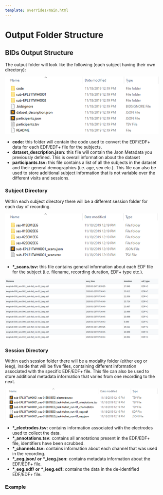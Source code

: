 ```yaml
---
template: overrides/main.html
---
```


# Output Folder Structure

## BIDs Output Structure

The output folder will look like the following (each subject having their own directory):

  <center><img src="../img/dir_structure_01.png" alt="drawing"/></center>

  * **code:** this folder will contain the code used to convert the EDF/EDF+ data for each EDF/EDF+ file for the subjects.
  * **dataset_description.json:** this file will contain the Json Metadata you previously defined. This is overall information about the dataset
  * **participants.tsv:** this file contains a list of all the subjects in the dataset and their general demographics (i.e. age, sex etc.). This file can also be used to store additional subject information that is not variable over the different visits and sessions. 

### Subject Directory

Within each subject directory there will be a different session folder for each day of recording.
  
   <center><img src="../img/sub_dir_structure_01.png" alt="drawing"/></center>

  * **\*_scans.tsv:** this file contains general information about each EDF file for the subject (i.e. filename, recording duration, EDF+ type etc.).

  <center><img src="../img/scans_tsv.png" alt="drawing"/></center>

### Session Directory

Within each session folder there will be a modality folder (either eeg or ieeg), inside that will be five files, containing different information associated with the specific EDF/EDF+ file. This file can also be used to store additional metadata information that varies from one recording to the next.

   <center><img src="../img/ses_dir_structure_01.png" alt="drawing"/></center>

  * **\*_electrodes.tsv:** contains information associated with the electrodes used to collect the data.
  * **\*_annotations.tsv:** contains all annotations present in the EDF/EDF+ file, identifiers have been scrubbed.
  * **\*_channels.tsv:** contains information about each channel that was used in the recording.
  * **\*_eeg.json/** **or** **\*_ieeg.json:** contains metadata information about the EDF/EDF+ file.
  * **\*_eeg.edf/** **or** **\*_ieeg.edf:** contains the data in the de-identified EDF/EDF+ file.

### Example

<div id="tree"></div>
<script>
    $(document).ready(function() {
      $.ajax({
          url : "../../assets/bids_dir.json",
          dataType: "text",
          success : function (tree) {
              $('#tree').bstreeview({ data: tree });
          }
      });
});
</script>

<br><br>